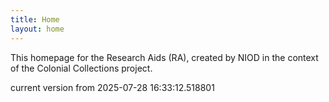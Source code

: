 ```yaml
---
title: Home
layout: home
---
```


This homepage for the Research Aids (RA), created by NIOD in the context of the Colonial Collections project. 


current version from 2025-07-28 16:33:12.518801